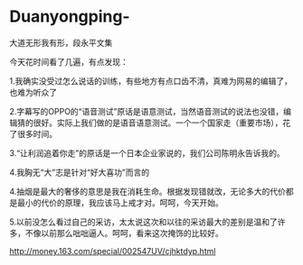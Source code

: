 # Duanyongping-
大道无形我有形，段永平文集

今天花时间看了几遍，有点发现：

1.我确实没受过怎么说话的训练，有些地方有点口齿不清，真难为网易的编辑了，也难为听众了

2.字幕写的OPPO的“语音测试”原话是语意测试，当然语音测试的说法也没错，编辑猜的很好。实际上我们做的是语音语意测试。一个一个国家走（重要市场），花了很多时间。

3.“让利润追着你走”的原话是一个日本企业家说的，我们公司陈明永告诉我的。

4.我胸无“大”志是针对“好大喜功”而言的

4.抽烟是最大的奢侈的意思是我在消耗生命。根据发现错就改，无论多大的代价都是最小的代价的原理，我应该马上戒才对。呵呵，今天开始。

5.以前没怎么看过自己的采访，太太说这次和以往的采访最大的差别是温和了许多，不像以前那么咄咄逼人。呵呵，看来这次掩饰的比较好。

 

http://money.163.com/special/002547UV/cjhktdyp.html
